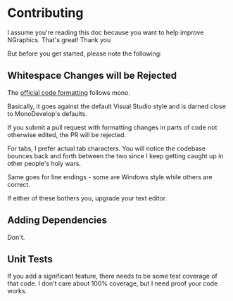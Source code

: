 # Contributing

I assume you're reading this doc because you want to help improve NGraphics. That's great! Thank you

But before you get started, please note the following:


## Whitespace Changes will be Rejected

The [official code formatting](http://www.mono-project.com/community/contributing/coding-guidelines/) follows mono.

Basically, it goes against the default Visual Studio style and is darned close to MonoDevelop's defaults.

If you submit a pull request with formatting changes in parts of code not otherwise edited, the PR will be rejected.

For tabs, I prefer actual tab characters. You will notice the codebase bounces back and forth
between the two since I keep getting caught up in other people's holy wars.

Same goes for line endings - some are Windows style while others are correct.

If either of these bothers you, upgrade your text editor.


## Adding Dependencies

Don't.


## Unit Tests

If you add a significant feature, there needs to be some test coverage of that code. I don't care about 100% coverage,
but I need proof your code works.

